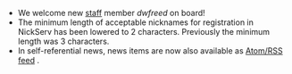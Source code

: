  * We welcome new [staff](staff/) member *dwfreed* on board!
  * The minimum length of acceptable nicknames for registration in NickServ has
    been lowered to 2 characters. Previously the minimum length was 3
    characters.
  * In self-referential news, news items are now also available as
    [Atom/RSS feed](https://www.oftc.net/feed.xml) .
